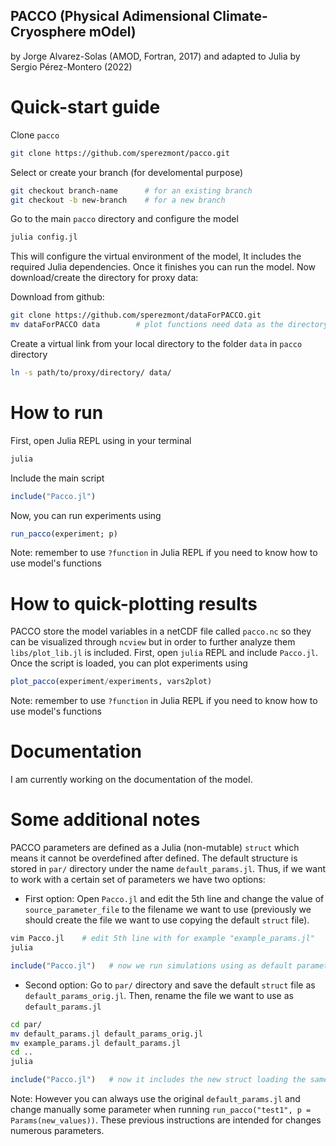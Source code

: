 ## PACCO (Physical Adimensional Climate-Cryosphere mOdel)
by Jorge Alvarez-Solas (AMOD, Fortran, 2017) and adapted to Julia by Sergio Pérez-Montero (2022)

# Quick-start guide
Clone `pacco`
```bash
git clone https://github.com/sperezmont/pacco.git
```
Select or create your branch (for develomental purpose)
```bash
git checkout branch-name      # for an existing branch
git checkout -b new-branch    # for a new branch
```
Go to the main `pacco` directory and configure the model
```bash
julia config.jl
```
This will configure the virtual environment of the model, It includes the required Julia dependencies. Once it finishes you can run the model. Now download/create the directory for proxy data:

Download from github:
```bash
git clone https://github.com/sperezmont/dataForPACCO.git
mv dataForPACCO data 		# plot functions need data as the directory's name
```

Create a virtual link from your local directory to the folder `data` in `pacco` directory
```bash
ln -s path/to/proxy/directory/ data/
```

# How to run
First, open Julia REPL using in your terminal
```bash
julia
```
Include the main script
```julia
include("Pacco.jl")
```
Now, you can run experiments using
```julia
run_pacco(experiment; p)
```
Note: remember to use `?function` in Julia REPL if you need to know how to use model's functions

# How to quick-plotting results
PACCO store the model variables in a netCDF file called `pacco.nc` so they can be visualized through `ncview` but in order to further analyze them `libs/plot_lib.jl` is included. First, open `julia` REPL and include `Pacco.jl`. Once the script is loaded, you can plot experiments using
```julia
plot_pacco(experiment/experiments, vars2plot)  
```
Note: remember to use `?function` in Julia REPL if you need to know how to use model's functions
<!-- # How to run ensembles
To run ensembles we only need to use its own functions in `julia` REPL and wait

If we want to use a Latin Hypercube Sampling method
```julia
run_pacco_lhs(experiment, params2per, nsim)
```
or if we want to use strictly certain values
```julia
run_pacco_ensemble(experiment, params2per) 
```
Note: remember to use `?function` in Julia REPL if you need to know how to use model's functions -->

# Documentation
I am currently working on the documentation of the model.

# Some additional notes
PACCO parameters are defined as a Julia (non-mutable) `struct` which means it cannot be overdefined after defined. The default structure is stored in `par/` directory under the name `default_params.jl`. Thus, if we want to work with a certain set of parameters we have two options:
* First option: Open `Pacco.jl` and edit the 5th line and change the value of `source_parameter_file` to the filename we want to use (previously we should create the file we want to use copying the default `struct` file).
```bash
vim Pacco.jl    # edit 5th line with for example "example_params.jl"
julia
```
```julia
include("Pacco.jl")   # now we run simulations using as default parameters the ones from "example_params.jl"
```
* Second option: Go to `par/` directory and save the default `struct` file as `default_params_orig.jl`. Then, rename the file we want to use as `default_params.jl`
```bash
cd par/
mv default_params.jl default_params_orig.jl
mv example_params.jl default_params.jl
cd ..
julia
```
```julia
include("Pacco.jl")   # now it includes the new struct loading the same parameter file
```
Note: However you can always use the original `default_params.jl` and change manually some parameter when running `run_pacco("test1", p = Params(new_values))`. These previous instructions are intended for changes numerous parameters.
